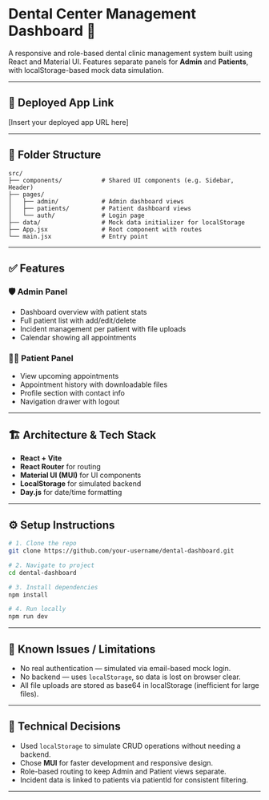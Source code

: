 # Dental Center Management Dashboard 🦷

A responsive and role-based dental clinic management system built using React and Material UI. Features separate panels for **Admin** and **Patients**, with localStorage-based mock data simulation.

---

## 🔗 Deployed App Link
[Insert your deployed app URL here]


---

## 📁 Folder Structure

```
src/
├── components/           # Shared UI components (e.g. Sidebar, Header)
├── pages/
│   ├── admin/            # Admin dashboard views
│   ├── patients/         # Patient dashboard views
│   └── auth/             # Login page
├── data/                 # Mock data initializer for localStorage
├── App.jsx               # Root component with routes
└── main.jsx              # Entry point
```

---

## ✅ Features

### 🛡 Admin Panel
- Dashboard overview with patient stats
- Full patient list with add/edit/delete
- Incident management per patient with file uploads
- Calendar showing all appointments

### 🧑‍⚕️ Patient Panel
- View upcoming appointments
- Appointment history with downloadable files
- Profile section with contact info
- Navigation drawer with logout

---

## 🏗️ Architecture & Tech Stack

- **React + Vite**
- **React Router** for routing
- **Material UI (MUI)** for UI components
- **LocalStorage** for simulated backend
- **Day.js** for date/time formatting

---

## ⚙️ Setup Instructions

```bash
# 1. Clone the repo
git clone https://github.com/your-username/dental-dashboard.git

# 2. Navigate to project
cd dental-dashboard

# 3. Install dependencies
npm install

# 4. Run locally
npm run dev
```

---

## 📌 Known Issues / Limitations

- No real authentication — simulated via email-based mock login.
- No backend — uses `localStorage`, so data is lost on browser clear.
- All file uploads are stored as base64 in localStorage (inefficient for large files).

---

## 🧠 Technical Decisions

- Used `localStorage` to simulate CRUD operations without needing a backend.
- Chose **MUI** for faster development and responsive design.
- Role-based routing to keep Admin and Patient views separate.
- Incident data is linked to patients via patientId for consistent filtering.

---
